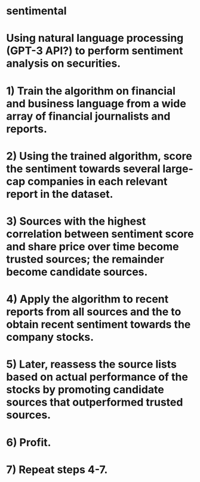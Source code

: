 # sentimental
# Using natural language processing (GPT-3 API?)  to perform sentiment analysis on securities. 

# 1) Train the algorithm on financial and business language from a wide array of financial journalists and reports.
# 2) Using the trained algorithm, score the sentiment towards several large-cap companies in each relevant report in the dataset.
# 3) Sources with the highest correlation between sentiment score and share price over time become **trusted sources**; the remainder become **candidate sources**.
# 4) Apply the algorithm to recent reports from all sources and the to obtain recent sentiment towards the company stocks.
# 5) Later, reassess the source lists based on actual performance of the stocks by promoting candidate sources that outperformed trusted sources.
# 6) Profit.
# 7) Repeat steps 4-7.
